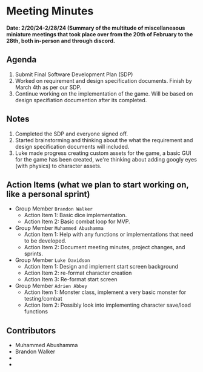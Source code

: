 # Meeting Minutes
**Date: 2/20/24-2/28/24 (Summary of the multitude of miscellaneaous miniature meetings that took place over from the 20th of February to the 28th, both in-person and through discord.**


## Agenda
1. Submit Final Software Development Plan (SDP)
2. Worked on requirement and design specification documents. Finish by March 4th as per our SDP.
4. Continue working on the implementation of the game. Will be based on design specifiation documention after its completed.


## Notes
1. Completed the SDP and everyone signed off.
2. Started brainstorming and thinking about the what the requirement and design specification documents will included.
3. Luke made progress creating custom assets for the game, a basic GUI for the game has been created, we're thinking about adding googly eyes (with physics) to character assets.   

## Action Items (what we plan to start working on, like a personal sprint) 
* Group Member `Brandon Walker`
    * Action Item 1: Basic dice implementation.
    * Action Item 2: Basic combat loop for MVP.
* Group Member `Muhammed Abushamma`
    * Action Item 1: Help with any functions or implementations that need to be developed.
    * Action Item 2: Document meeting minutes, project changes, and sprints.
* Group Member `Luke Davidson`
    * Action Item 1: Design and implement start screen background
    * Action Item 2: re-format character creation
    * Action Item 3: Re-format start screen
* Group Member `Adrien Abbey`
    * Action Item 1: Monster class, implement a very basic monster for testing/combat
    * Action Item 2: Possibly look into implementing character save/load functions

## Contributors
* Muhammed Abushamma
* Brandon Walker
*
*
